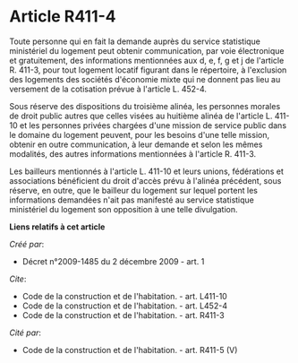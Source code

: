 # Article R411-4

Toute personne qui en fait la demande auprès du service statistique ministériel du logement peut obtenir communication, par
voie électronique et gratuitement, des informations mentionnées aux d, e, f, g et j de l'article R. 411-3, pour tout logement
locatif figurant dans le répertoire, à l'exclusion des logements des sociétés d'économie mixte qui ne donnent pas lieu au
versement de la cotisation prévue à l'article L. 452-4. 

Sous réserve des dispositions du troisième alinéa, les personnes morales de droit public autres que celles visées au huitième
alinéa de l'article L. 411-10 et les personnes privées chargées d'une mission de service public dans le domaine du logement
peuvent, pour les besoins d'une telle mission, obtenir en outre communication, à leur demande et selon les mêmes modalités,
des autres informations mentionnées à l'article R. 411-3. 

Les bailleurs mentionnés à l'article L. 411-10 et leurs unions, fédérations et associations bénéficient du droit d'accès
prévu à l'alinéa précédent, sous réserve, en outre, que le bailleur du logement sur lequel portent les informations demandées
n'ait pas manifesté au service statistique ministériel du logement son opposition à une telle divulgation.

**Liens relatifs à cet article**

_Créé par_:

  - Décret n°2009-1485 du 2 décembre 2009 - art. 1

_Cite_:

  - Code de la construction et de l'habitation. - art. L411-10
  - Code de la construction et de l'habitation. - art. L452-4
  - Code de la construction et de l'habitation. - art. R411-3

_Cité par_:

  - Code de la construction et de l'habitation. - art. R411-5 (V)
